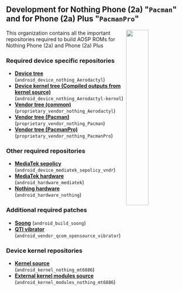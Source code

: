 ## Development for Nothing Phone (2a) "`Pacman`" and for Phone (2a) Plus "`PacmanPro`"

<div>
  <img align="right" width="35%" src="https://www.bouyguestelecom.fr/media/catalog/product/n/o/nothing-phone-2a-plus-argent-dos.png">
</div>

This organization contains all the important repositories required to build AOSP ROMs for Nothing Phone (2a) and Phone (2a) Plus

### Required device specific repositories
* [**Device tree**](https://github.com/Nothing-2A/android_device_nothing_Aerodactyl) (`android_device_nothing_Aerodactyl`)
* [**Device kernel tree (Compiled outputs from kernel source)**](https://github.com/Nothing-2A/android_device_nothing_Aerodactyl-kernel) (`android_device_nothing_Aerodactyl-kernel`)
* [**Vendor tree (common)**](https://Nothing-2A/proprietary_vendor_nothing_Aerodactyl) (`proprietary_vendor_nothing_Aerodactyl`)
* [**Vendor tree (Pacman)**](https://Nothing-2A/proprietary_vendor_nothing_Pacman) (`proprietary_vendor_nothing_Pacman`)
* [**Vendor tree (PacmanPro)**](https://Nothing-2A/proprietary_vendor_nothing_PacmanPro) (`proprietary_vendor_nothing_PacmanPro`)

### Other required repositories
* [**MediaTek sepolicy**](https://github.com/Nothing-2A/android_device_mediatek_sepolicy_vndr) (`android_device_mediatek_sepolicy_vndr`)
* [**MediaTek hardware**](https://github.com/Nothing-2A/android_hardware_mediatek) (`android_hardware_mediatek`)
* [**Nothing hardware**](https://github.com/Nothing-2A/android_hardware_nothing) (`android_hardware_nothing`)

### Additional required patches
* [**Soong**](https://github.com/Nothing-2A/android_build_soong/commit/86857404f7ba8e175e480d79f8bca82d8c71a9b7) (`android_build_soong`)
* [**QTI vibrator**](https://github.com/Nothing-2A/android_vendor_qcom_opensource_vibrator/commit/8e850d7a66525bd79905509a26100f4f6e47ed4f) (`android_vendor_qcom_opensource_vibrator`)

### Device kernel repositories
* [**Kernel source**](https://github.com/Nothing-2A/android_kernel_nothing_mt6886) (`android_kernel_nothing_mt6886`)
* [**External kernel modules source**](https://github.com/Nothing-2A/android_kernel_modules_nothing_mt6886) (`android_kernel_modules_nothing_mt6886`)
